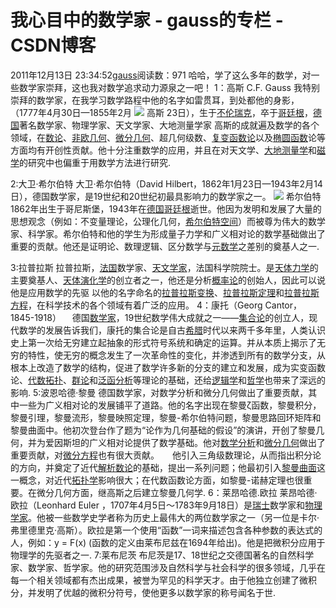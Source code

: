 # 我心目中的数学家 - gauss的专栏 - CSDN博客
2011年12月13日 23:34:52[gauss](https://me.csdn.net/mathlmx)阅读数：971
哈哈，学了这么多年的数学，对一些数学家崇拜，这也我对数学追求动力源泉之一吧！
1：高斯 C.F. Gauss
我特别崇拜的数学家，在我学习数学路程中他的名字如雷贯耳，到处都他的身影，
（1777年4月30日—1855年2月
[](http://baike.baidu.com/albums/2129/6978975.html#0$9a1151c286299b2de5dd3bc0)![](http://imgsrc.baidu.com/baike/abpic/item/9a1151c286299b2de5dd3bc0.jpg)
高斯
23日），生于[不伦瑞克](http://baike.baidu.com/view/349709.htm)，卒于[哥廷根](http://baike.baidu.com/view/231308.htm)，[德国](http://baike.baidu.com/view/3762.htm)著名数学家、物理学家、天文学家、大地测量学家
高斯的成就遍及数学的各个领域，在[数论](http://baike.baidu.com/view/17568.htm)、[非欧几何](http://baike.baidu.com/view/17594.htm)、[微分几何](http://baike.baidu.com/view/17525.htm)、超几何级数、[复变函数论](http://baike.baidu.com/view/41994.htm)以及[椭圆函数](http://baike.baidu.com/view/1149786.htm)论等方面均有开创性贡献。他十分注重数学的应用，并且在对天文学、[大地测量学](http://baike.baidu.com/view/43465.htm)和[磁学](http://baike.baidu.com/view/78195.htm)的研究中也偏重于用数学方法进行研究.

2:大卫·希尔伯特
大卫·希尔伯特（David Hilbert，1862年1月23日—1943年2月14日），德国数学家，是19世纪和20世纪初最具影响力的数学家之一。
[](http://baike.baidu.com/albums/980867/980867.html#0$562c11dfa9ec8a13597492a5f703918fa0ecc00d)![](http://imgsrc.baidu.com/baike/abpic/item/562c11dfa9ec8a13597492a5f703918fa0ecc00d.jpg)
希尔伯特1862年出生于哥尼斯堡，1943年在[德国](http://baike.baidu.com/view/3762.htm)[哥廷根](http://baike.baidu.com/view/231308.htm)逝世。他因为发明和发展了大量的思想观念（例如：不变量理论，公理化几何，[希尔伯特空间](http://baike.baidu.com/view/310495.htm)）而被尊为伟大的数学家、科学家。希尔伯特和他的学生为形成量子力学和广义相对论的数学基础做出了重要的贡献。他还是证明论、数理逻辑、区分数学与[元数学](http://baike.baidu.com/view/1829637.htm)之差别的奠基人之一.

3:拉普拉斯
拉普拉斯，[法国](http://baike.baidu.com/view/64741.htm)数学家、[天文学家](http://baike.baidu.com/view/68632.htm)，法国科学院院士。是[天体力学](http://baike.baidu.com/view/25231.htm)的主要奠基人、[天体演化学](http://baike.baidu.com/view/27475.htm)的创立者之一，他还是分析[概率论](http://baike.baidu.com/view/45337.htm)的创始人，因此可以说他是应用数学的先驱
以他的名字命名的[拉普拉斯变换](http://baike.baidu.com/view/132034.htm)、[拉普拉斯定理](http://baike.baidu.com/view/1471387.htm)和[拉普拉斯方程](http://baike.baidu.com/view/34621.htm)，在科学技术的各个领域有着广泛的应用。
4：康托（Georg Cantor，1845-1918）
　德国[数学家](http://baike.baidu.com/view/66878.htm)，19世纪数学伟大成就之一——[集合论](http://baike.baidu.com/view/26152.htm)的创立人，现代数学的发展告诉我们，康托的集合论是自古[希腊](http://baike.baidu.com/view/6744.htm)时代以来两千多年里，人类认识史上第一次给无穷建立起抽象的形式符号系统和确定的运算。并从本质上揭示了无穷的特性，使无穷的概念发生了一次革命性的变化，并渗透到所有的数学分支，从根本上改造了数学的结构，促进了数学许多新的分支的建立和发展，成为实变函数论、[代数拓扑](http://baike.baidu.com/view/550734.htm)、[群论](http://baike.baidu.com/view/669751.htm)和[泛函分析](http://baike.baidu.com/view/40657.htm)等理论的基础，还给[逻辑学](http://baike.baidu.com/view/2958.htm)和[哲学](http://baike.baidu.com/view/3330.htm)也带来了深远的影响.
5:波恩哈德·黎曼
德国数学家，对数学分析和微分几何做出了重要贡献，其中一些为广义相对论的发展铺平了道路。他的名字出现在黎曼ζ函数，黎曼积分，黎曼引理，黎曼流形，黎曼映照定理，黎曼-希尔伯特问题，黎曼思路回环矩阵和黎曼曲面中。他初次登台作了题为“论作为几何基础的假设”的演讲，开创了黎曼几何，并为爱因斯坦的广义相对论提供了数学基础。他对[数学分析](http://baike.baidu.com/view/61939.htm)和[微分几何](http://baike.baidu.com/view/17525.htm)做出了重要贡献，对[微分方程](http://baike.baidu.com/view/35285.htm)也有很大贡献。　　他引入三角级数理论，从而指出积分论的方向，并奠定了近代[解析数论](http://baike.baidu.com/view/126493.htm)的基础，提出一系列问题；他最初引入[黎曼曲面](http://baike.baidu.com/view/786971.htm)这一概念，对近代[拓扑学](http://baike.baidu.com/view/41881.htm)影响很大；在代数函数论方面，如黎曼-诺赫定理也很重要。在微分几何方面，继高斯之后建立黎曼几何学.
6：莱昂哈德.欧拉
莱昂哈德·欧拉（Leonhard Euler ，1707年4月5日～1783年9月18日）是[瑞士](http://baike.baidu.com/view/2773.htm)数学家和[物理学家](http://baike.baidu.com/view/67012.htm)。他被一些数学史学者称为历史上最伟大的两位数学家之一（另一位是卡尔·弗里德里克·高斯）。欧拉是第一个使用“函数”一词来描述包含各种参数的表达式的人，例如：y
 = F(x) (函数的定义由莱布尼兹在1694年给出)。他是把微积分应用于物理学的先驱者之一.
7:莱布尼茨
布尼茨是17、18世纪之交德国著名的自然科学家、数学家、哲学家。他的研究范围涉及自然科学与社会科学的很多领域，几乎在每一个相关领域都有杰出成果，被誉为罕见的科学天才。由于他独立创建了微积分，并发明了优越的微积分符号，使他更多以数学家的称号闻名于世.
